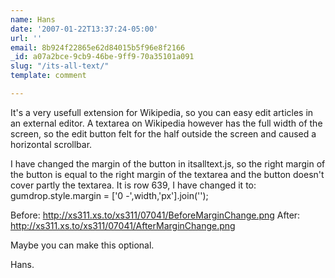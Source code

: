 ```yaml
---
name: Hans
date: '2007-01-22T13:37:24-05:00'
url: ''
email: 8b924f22865e62d84015b5f96e8f2166
_id: a07a2bce-9cb9-46be-9ff9-70a35101a091
slug: "/its-all-text/"
template: comment

---
```


It's a very usefull extension for Wikipedia, so you can easy edit articles in an external editor. A textarea on Wikipedia however has the full width of the screen, so the edit button felt for the half outside the screen and caused a horizontal scrollbar.

I have changed the margin of the button in itsalltext.js, so the right margin of the button is equal to the right margin of the textarea and the button doesn't cover partly the textarea.
It is row 639, I have changed it to:
    gumdrop.style.margin           = ['0 -',width,'px'].join('');
    
Before: http://xs311.xs.to/xs311/07041/BeforeMarginChange.png
After: http://xs311.xs.to/xs311/07041/AfterMarginChange.png

Maybe you can make this optional.

Hans.
